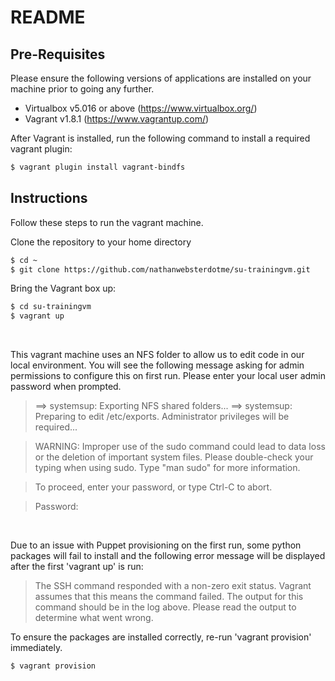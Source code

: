 # README

## Pre-Requisites
Please ensure the following versions of applications are installed on your machine prior to going any further.
- Virtualbox v5.016 or above (https://www.virtualbox.org/)
- Vagrant v1.8.1 (https://www.vagrantup.com/)

After Vagrant is installed, run the following command to install a required vagrant plugin:
```sh
$ vagrant plugin install vagrant-bindfs
```

## Instructions
Follow these steps to run the vagrant machine.

Clone the repository to your home directory 

```sh
$ cd ~
$ git clone https://github.com/nathanwebsterdotme/su-trainingvm.git
```

Bring the Vagrant box up:

```sh
$ cd su-trainingvm
$ vagrant up
```

&nbsp;
&nbsp;

This vagrant machine uses an NFS folder to allow us to edit code in our local environment.  You will see the following message asking for admin permissions to configure this on first run.  Please enter your local user admin password when prompted.

> ==> systemsup: Exporting NFS shared folders...
> ==> systemsup: Preparing to edit /etc/exports. Administrator privileges will be required...

> WARNING: Improper use of the sudo command could lead to data loss
> or the deletion of important system files. Please double-check your
> typing when using sudo. Type "man sudo" for more information.

> To proceed, enter your password, or type Ctrl-C to abort.

> Password:

&nbsp;
&nbsp;
&nbsp;

Due to an issue with Puppet provisioning on the first run, some python packages will fail to install and the following error message will be displayed after the first 'vagrant up' is run:

> The SSH command responded with a non-zero exit status. Vagrant
> assumes that this means the command failed. The output for this command
> should be in the log above. Please read the output to determine what
> went wrong.

To ensure the packages are installed correctly, re-run 'vagrant provision' immediately.

```sh
$ vagrant provision
```

